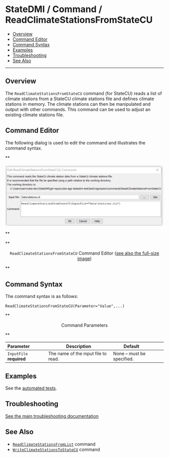 # StateDMI / Command / ReadClimateStationsFromStateCU #

* [Overview](#overview)
* [Command Editor](#command-editor)
* [Command Syntax](#command-syntax)
* [Examples](#examples)
* [Troubleshooting](#troubleshooting)
* [See Also](#see-also)

-------------------------

## Overview ##

The `ReadClimateStationsFromStateCU` command (for StateCU)
reads a list of climate stations from a StateCU climate stations file and defines climate stations in memory.
The climate stations can then be manipulated and output with other commands.
This command can be used to adjust an existing climate stations file.

## Command Editor ##

The following dialog is used to edit the command and illustrates the command syntax.

**<p style="text-align: center;">
![ReadClimateStationsFromStateCU command editor](ReadClimateStationsFromStateCU.png)
</p>**

**<p style="text-align: center;">
`ReadClimateStationsFromStateCU` Command Editor (<a href="../ReadClimateStationsFromStateCU.png">see also the full-size image</a>)
</p>**

## Command Syntax ##

The command syntax is as follows:

```text
ReadClimateStationsFromStateCU(Parameter="Value",...)
```
**<p style="text-align: center;">
Command Parameters
</p>**

| **Parameter**&nbsp;&nbsp;&nbsp;&nbsp;&nbsp;&nbsp;&nbsp;&nbsp;&nbsp;&nbsp;&nbsp;&nbsp; | **Description** | **Default**&nbsp;&nbsp;&nbsp;&nbsp;&nbsp;&nbsp;&nbsp;&nbsp;&nbsp;&nbsp; |
| --------------|-----------------|----------------- |
| `InputFile`<br>**required** | The name of the input file to read. | None – must be specified. |

## Examples ##

See the [automated tests](https://github.com/OpenCDSS/cdss-app-statedmi-test/tree/master/test/regression/commands/ReadClimateStationsFromStateCU).

## Troubleshooting ##

[See the main troubleshooting documentation](../../troubleshooting/troubleshooting.md)

## See Also ##

* [`ReadClimateStationsFromList`](../ReadClimateStationsFromList/ReadClimateStationsFromList) command
* [`WriteClimateStationsToStateCU`](../WriteClimateStationsToStateCU/WriteClimateStationsToStateCU) command
